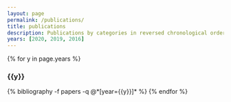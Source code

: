 ```yaml
---
layout: page
permalink: /publications/
title: publications
description: Publications by categories in reversed chronological order.
years: [2020, 2019, 2016]
---
```


{% for y in page.years %}
  <h3 class="year">{{y}}</h3>
  {% bibliography -f papers -q @*[year={{y}}]* %}
{% endfor %}
